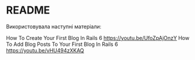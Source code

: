 # README

Використовувала наступні матеріали:

How To Create Your First Blog In Rails 6
https://youtu.be/UfoZpAjOnzY
How To Add Blog Posts To Your First Blog In Rails 6
https://youtu.be/vHU494zXKAQ
